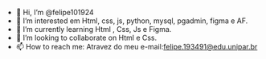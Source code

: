 - 👋 Hi, I’m @felipe101924
- 👀 I’m interested em Html, css, js, python, mysql, pgadmin, figma e AF.
- 🌱 I’m currently learning Html , Css, Js e Figma.
- 💞️ I’m looking to collaborate on Html e Css.
- 📫 How to reach me: 
Atravez do meu e-mail:felipe.193491@edu.unipar.br 

<!---
felipe101924/felipe101924 is a ✨ special ✨ repository because its `README.md` (this file) appears on your GitHub profile.
You can click the Preview link to take a look at your changes.
--->
